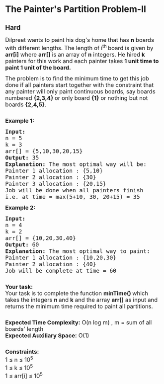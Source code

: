 # The Painter's Partition Problem-II
## Hard 
<div class="problem-statement" style="user-select: auto;">
                <p style="user-select: auto;"></p><p style="user-select: auto;"><span style="font-size: 18px; user-select: auto;">Dilpreet wants to paint&nbsp;his dog's home that has&nbsp;<strong style="user-select: auto;">n</strong> boards with&nbsp;different lengths. The length of i<sup style="user-select: auto;">th&nbsp;</sup>board is given by <strong style="user-select: auto;">arr[i]</strong> where <strong style="user-select: auto;">arr[]</strong> is an array of <strong style="user-select: auto;">n</strong> integers. He hired <strong style="user-select: auto;">k</strong> painters for this work and each painter takes <strong style="user-select: auto;">1 unit time to paint 1 unit of the board.&nbsp;</strong></span></p>

<p style="user-select: auto;"><span style="font-size: 18px; user-select: auto;">The problem is to find the minimum time to get this job done if all painters start together with the constraint&nbsp;that any painter will only paint continuous boards, say boards numbered <strong style="user-select: auto;">{2,3,4} </strong>or only board <strong style="user-select: auto;">{1}</strong> or nothing but not boards <strong style="user-select: auto;">{2,4,5}</strong>.</span></p>

<p style="user-select: auto;"><br style="user-select: auto;">
<span style="font-size: 18px; user-select: auto;"><strong style="user-select: auto;">Example 1:</strong></span></p>

<pre style="user-select: auto;"><span style="font-size: 18px; user-select: auto;"><strong style="user-select: auto;">Input:
</strong>n = 5
k = 3
arr[] = {5,10,30,20,15}
<strong style="user-select: auto;">Output:</strong> 35
<strong style="user-select: auto;">Explanation: </strong>The most optimal way will be:
Painter 1 allocation : {5,10}
Painter 2 allocation : {30}
Painter 3 allocation : {20,15}
Job will be done when all painters finish
i.e. at time = max(5+10, 30, 20+15) = 35</span></pre>

<p style="user-select: auto;"><span style="font-size: 18px; user-select: auto;"><strong style="user-select: auto;">Example 2:</strong></span></p>

<pre style="user-select: auto;"><span style="font-size: 18px; user-select: auto;"><strong style="user-select: auto;">Input:
</strong>n = 4
k = 2
arr[] = {10,20,30,40}
<strong style="user-select: auto;">Output: </strong>60
<strong style="user-select: auto;">Explanation: </strong>The most optimal way to paint:
Painter 1 allocation : {10,20,30}
Painter 2 allocation : {40}
Job will be complete at time = 60</span></pre>

<p style="user-select: auto;"><br style="user-select: auto;">
<span style="font-size: 18px; user-select: auto;"><strong style="user-select: auto;">Your task:</strong><br style="user-select: auto;">
Your task is to complete the function <strong style="user-select: auto;">minTime() </strong>which takes the integers&nbsp;<strong style="user-select: auto;">n </strong>and&nbsp;<strong style="user-select: auto;">k</strong>&nbsp;and the array&nbsp;<strong style="user-select: auto;">arr[]</strong>&nbsp;as input and returns the minimum time required to paint all partitions.</span></p>

<p style="user-select: auto;"><br style="user-select: auto;">
<span style="font-size: 18px; user-select: auto;"><strong style="user-select: auto;">Expected Time Complexity:</strong> O(n log m) , m = sum of all boards' length<br style="user-select: auto;">
<strong style="user-select: auto;">Expected Auxiliary Space:</strong> O(1)</span></p>

<p style="user-select: auto;"><br style="user-select: auto;">
<span style="font-size: 18px; user-select: auto;"><strong style="user-select: auto;">Constraints:</strong><br style="user-select: auto;">
1 ≤ n ≤ 10<sup style="user-select: auto;">5</sup><br style="user-select: auto;">
1 ≤ k ≤ 10<sup style="user-select: auto;">5</sup><br style="user-select: auto;">
1 ≤ arr[i] ≤ 10<sup style="user-select: auto;">5</sup></span></p>
 <p style="user-select: auto;"></p>
            </div>